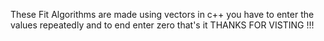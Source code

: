 These Fit Algorithms are made using vectors in c++ 
you have to enter the values repeatedly and to end enter zero
that's it 
THANKS FOR VISTING !!!
